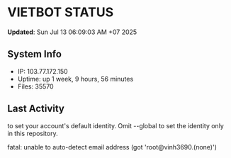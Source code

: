 # VIETBOT STATUS
**Updated**: Sun Jul 13 06:09:03 AM +07 2025

## System Info
- IP: 103.77.172.150
- Uptime: up 1 week, 9 hours, 56 minutes
- Files: 35570

## Last Activity

to set your account's default identity.
Omit --global to set the identity only in this repository.

fatal: unable to auto-detect email address (got 'root@vinh3690.(none)')
